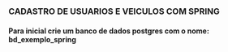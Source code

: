 ### CADASTRO DE USUARIOS E VEICULOS COM SPRING

#### Para inicial crie um banco de dados postgres com o nome: bd_exemplo_spring